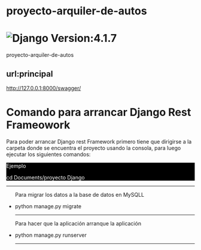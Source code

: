 # proyecto-arquiler-de-autos
<h1><img src="https://img.shields.io/badge/Django-092E20?style=for-the-badge&logo=django&logoColor=white" title="Django"/> Version:4.1.7</h1>

proyecto-arquiler-de-autos



## url:principal
http://127.0.0.1:8000/swagger/
<h1>Comando para arrancar Django Rest  Frameowork</h1>
<p>Para poder arrancar Django rest Framework primero tiene que dirigirse a la carpeta donde
se encuentra el proyecto usando la consola, para luego ejecutar los siguientes comandos:</p>
<div style="  background-color: black; color: white;">
<p>Ejemplo</p>
<p> cd Documents/proyecto Django </p>
</div>

<hr>
<ul>
<p>Para migrar los datos a la base de datos en MySQLL</p>
 <li>python manage.py migrate</li>
<hr>
<p>Para hacer que la aplicación arranque la aplicación</p>
 <li>python manage.py runserver</li>
<hr>

</ul>
